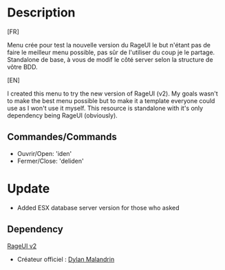 # Description
[FR]

Menu crée pour test la nouvelle version du RageUI le but n'étant pas de faire le meilleur menu possible, pas sûr de l'utiliser du coup je le partage.
Standalone de base, à vous de modif le côté server selon la structure de vôtre BDD.

[EN]

I created this menu to try the new version of RageUI (v2). My goals wasn't to make the best menu possible but to make it a template everyone could use as I won't use it myself.
This resource is standalone with it's only dependency being RageUI (obviously).

## Commandes/Commands
- Ouvrir/Open: 'iden'
- Fermer/Close: 'deliden'

# Update
- Added ESX database server version for those who asked

## Dependency
[RageUI v2](https://github.com/iTexZoz/RageUI)
- Créateur officiel : [Dylan Malandrin](https://github.com/iTexZoz)
